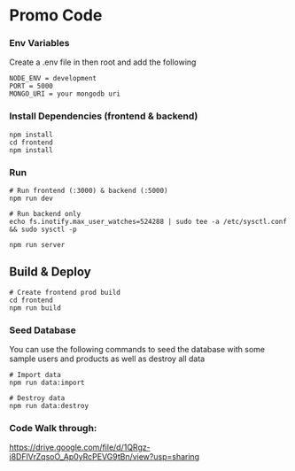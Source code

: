 # Promo Code

### Env Variables

Create a .env file in then root and add the following

```
NODE_ENV = development
PORT = 5000
MONGO_URI = your mongodb uri
```

### Install Dependencies (frontend & backend)

```
npm install
cd frontend
npm install
```

### Run

```
# Run frontend (:3000) & backend (:5000)
npm run dev

# Run backend only
echo fs.inotify.max_user_watches=524288 | sudo tee -a /etc/sysctl.conf && sudo sysctl -p

npm run server
```

## Build & Deploy

```
# Create frontend prod build
cd frontend
npm run build
```

### Seed Database

You can use the following commands to seed the database with some sample users and products as well as destroy all data

```
# Import data
npm run data:import

# Destroy data
npm run data:destroy
```

### Code Walk through:
https://drive.google.com/file/d/1QRgz-i8DFlVrZqsoO_Ap0yRcPEVG9tBn/view?usp=sharing